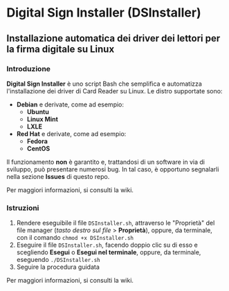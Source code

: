 # Digital Sign Installer (DSInstaller)
## Installazione automatica dei driver dei lettori per la firma digitale su Linux
### Introduzione
**Digital Sign Installer** è uno script Bash che semplifica e automatizza l'installazione dei driver di Card Reader su Linux.
Le distro supportate sono:
  * **Debian** e derivate, come ad esempio:
    * **Ubuntu** 
    * **Linux Mint**
    * **LXLE**
  * **Red Hat** e derivate, come ad esempio:
    * **Fedora**
    * **CentOS**
 
 Il funzionamento **non** è garantito e, trattandosi di un software in via di sviluppo, può presentare numerosi bug.
 In tal caso, è opportuno segnalarli nella sezione **Issues** di questo repo.
 
 Per maggiori informazioni, si consulti la wiki. 
 
 ### Istruzioni
 1. Rendere eseguibile il file ```DSInstaller.sh```, attraverso le "Proprietà" del file manager (_tasto destro sul file_ > **Proprietà**),
 oppure, da terminale, con il comando ``` chmod +x DSInstaller.sh ```
 2. Eseguire il file ```DSInstaller.sh```, facendo doppio clic su di esso e scegliendo **Esegui** o **Esegui nel terminale**,
 oppure, da terminale, eseguendo ```./DSInstaller.sh```
 3. Seguire la procedura guidata
 
 Per maggiori informazioni, si consulti la wiki. 

 
